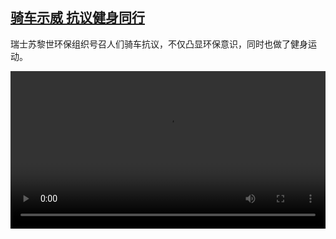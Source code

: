 <!--1622713626000-->
[骑车示威 抗议健身同行](https://www.dw.com/zh/%E9%AA%91%E8%BD%A6%E7%A4%BA%E5%A8%81%20%E6%8A%97%E8%AE%AE%E5%81%A5%E8%BA%AB%E5%90%8C%E8%A1%8C/a-57760239)
------

<p>瑞士苏黎世环保组织号召人们骑车抗议，不仅凸显环保意识，同时也做了健身运动。</small></p><video src="https://tvdownloaddw-a.akamaihd.net/dwtv_video/flv/vdt_zh/2021/bchi210602_001_bike_01r_sd_sor.mp4" controls style="width:100%"></video>
